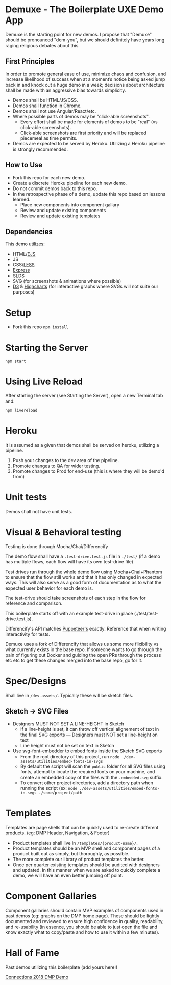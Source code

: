 # Demuxe - The Boilerplate UXE Demo App
Demuxe is the starting point for new demos. I propose that "Demuxe" should be pronounced "dem-you", but we should definitely have years long raging religious debates about this.

## First Principles
In order to promote general ease of use, minimize chaos and confusion, and increase likelihood of success when at a moment’s notice being asked jump back in and knock out a huge demo in a week; decisions about architecture shall be made with an aggressive bias towards simplicity.

- Demos shall be HTML/JS/CSS. 
- Demos shall function in Chrome.
- Demos shall not use Angular/React/etc.
- Where possible parts of demos may be "click-able screenshots".
	- Every effort shall be made for elements of demos to be "real" (vs click-able screenshots). 
	- Click-able screenshots are first priority and will be replaced piecemeal as time permits.
- Demos are expected to be served by Heroku. Utilizing a Heroku pipeline is strongly recommended.

## How to Use
- Fork this repo for each new demo. 
- Create a discrete Heroku pipeline for each new demo.
- Do not commit demos back to this repo. 
- In the retrospective phase of a demo, update this repo based on lessons learned.
	- Place new components into component gallary
	- Review and update existing components
	- Review and update existing templates

## Dependencies
This demo utilizes:
- HTML/[EJS](http://ejs.co/#docs)
- JS
- CSS/[LESS](http://lesscss.org/#overview)
- [Express](https://expressjs.com/en/4x/api.html)
- SLDS
- SVG (for screenshots & animations where possible)
- [D3](https://github.com/d3/d3/wiki/Gallery) & [Highcharts](https://www.highcharts.com/demo) (for interactive graphs where SVGs will not suite our purposes)

# Setup
- Fork this repo
`npm install`

# Starting the Server
`npm start`

# Using Live Reload
After starting the server (see Starting the Server), open a new Terminal tab and:

`npm livereload`

# Heroku
It is assumed as a given that demos shall be served on heroku, utilizing a pipeline.

1. Push your changes to the dev area of the pipeline.
2. Promote changes to QA for wider testing.
3. Promote changes to Prod for end-use (this is where they will be demo'd from)

# Unit tests
Demos shall not have unit tests.

# Visual & Behavioral testing
Testing is done through Mocha/Chai/Differencify

The demo flow shall have a `.test-drive.test.js` file in `./test/` (if a demo has multiple flows, each flow will have its own test-drive file)

Test drives run through the whole demo flow using Mocha+Chai+Phantom to ensure that the flow still works and that it has only changed in expected ways. This will also serve as a good form of documentation as to what the expected user behavior for each demo is.

The test-drive should take screenshots of each step in the flow for reference and comparison.

This boilerplate starts off with an example test-drive in place (./test/test-drive.test.js).

Differencify's API matches [Puppeteer's](https://github.com/GoogleChrome/puppeteer/blob/master/docs/api.md) exactly. Reference that when writing interactivity for tests.

Demuxe uses a fork of Differencify that allows us some more flixibility vs what currently exists in the base repo. If someone wants to go through the pain of figuring out Docker and guiding the open PRs through the process etc etc to get these changes merged into the base repo, go for it.

# Spec/Designs
Shall live in `/dev-assets/`. Typically these will be sketch files.

## Sketch -> SVG Files
- Designers MUST NOT SET A LINE-HEIGHT in Sketch 
	- If a line-height is set, it can throw off vertical alignement of text in the final SVG exports
	— Designers must NOT set a line-height on text
	- Line height must not be set on text in Sketch
- Use svg-font-embedder to embed fonts inside the Sketch SVG exports
    - From the root directory of this project, run `node ./dev-assets/utilities/embed-fonts-in-svgs`
    - By default the script will scan the `public` folder for all SVG files using fonts, attempt to locate the required fonts on your machine, and create an embedded copy of the files with the `.embedded.svg` suffix.
    - To convert other project directories, add a directory path when running the script (ex: `node ./dev-assets/utilities/embed-fonts-in-svgs ./some/project/path`

# Templates
Templates are page shells that can be quickly used to re-create different products. (eg: DMP Header, Navigation, & Footer)
- Product templates shall live in `/templates/{product-name}/`.
- Product templates should be an MVP shell and component pages of a product built out as simply, but thoroughly, as possible.
- The more complete our library of product templates the better.
- Once per quarter existing templates should be audited with designers and updated. In this manner when we are asked to quickly complete a demo, we will have an even better jumping off point.

# Component Gallaries
Component gallaries should contain MVP examples of components used in past demos (eg: graphs on the DMP home page). These should be lightly documented and reviewed to ensure high confidence in quality, readability, and re-usability (in essence, you should be able to just open the file and know exactly what to copy/paste and how to use it within a few minutes).

# Hall of Fame
Past demos utilizing this boilerplate (add yours here!)

[Connections 2018 DMP Demo](https://github.exacttarget.com/uxarchitecture/cnx-dmp-2018)
